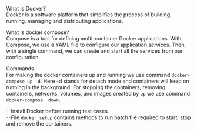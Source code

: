 What is Docker?    
Docker is a software platform that simplifies the process of building, running, managing and distributing applications.

What is docker compose?   
Compose is a tool for defining multi-container Docker applications. With Compose, we use a YAML file to configure our application services. Then, with a single command, we can create and start all the services from our configuration.

Commands.                                                                                                                                         
For making the docker containers up and running we use command `docker-compose up -d`. Here -d stands for detach mode and containers will keep on running in the background.
For stopping the containers, removing containers, networks, volumes, and images created by `up` we use command `docker-compose  down`.

--Install Docker before running test cases.                                                                                     
--File `docker_setup` contains methods to run batch file required to start, stop and remove the containers.
